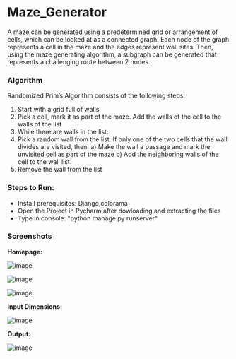 # Maze_Generator

A maze can be generated using a predetermined grid or arrangement of cells, 
which can be looked at as a connected graph. Each node of the graph 
represents a cell in the maze and the edges represent wall sites. Then, using the 
maze generating algorithm, a subgraph can be generated that represents a 
challenging route between 2 nodes.

### Algorithm

Randomized Prim’s Algorithm consists of the following steps:
1. Start with a grid full of walls
2. Pick a cell, mark it as part of the maze. Add the walls of the cell to the 
walls of the list
3. While there are walls in the list:
 1. Pick a random wall from the list. If only one of the two cells that the 
wall divides are visited, then:
 a) Make the wall a passage and mark the unvisited cell as part of 
the maze
 b) Add the neighboring walls of the cell to the wall list.
 2. Remove the wall from the list
 
 ### Steps to Run:
 - Install prerequisites: Django,colorama
 - Open the Project in Pycharm after dowloading and extracting the files
 - Type in console: "python manage.py runserver"
 
 
 ### Screenshots
 
 **Homepage:**
 
![image](https://user-images.githubusercontent.com/69753061/186014572-c8b6a28d-5483-4dd3-b7d3-2cee66d46032.png)

![image](https://user-images.githubusercontent.com/69753061/186014591-c79a0c49-80da-42f3-b287-029e5af15993.png)

![image](https://user-images.githubusercontent.com/69753061/186014614-2c0769bb-3df0-4e38-9122-9b3febf53492.png)

**Input Dimensions:**

![image](https://user-images.githubusercontent.com/69753061/186014623-89fdcab8-4972-42f0-b57b-180727ff3af9.png)

**Output:**

![image](https://user-images.githubusercontent.com/69753061/186014652-6695537b-55e3-46d7-80ce-fca13a7fa8fd.png)
